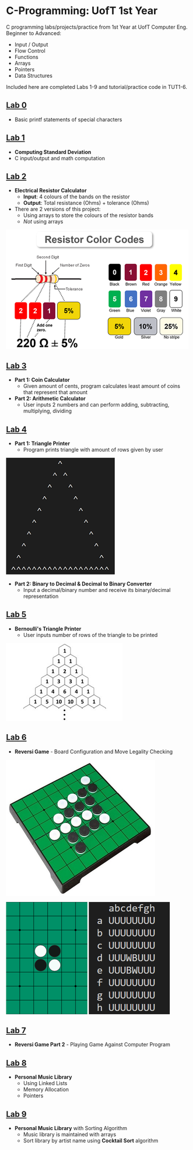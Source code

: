 # C-Programming: UofT 1st Year
C programming labs/projects/practice from 1st Year at UofT Computer Eng.
Beginner to Advanced:
+ Input / Output
+ Flow Control
+ Functions
+ Arrays
+ Pointers
+ Data Structures

Included here are completed Labs 1-9 and tutorial/practice code in TUT1-6.

## [**Lab 0**](https://github.com/pietrea2/C-Programming---UofT-1st-Year/tree/main/Lab%200)
+ Basic printf statements of special characters

## [**Lab 1**](https://github.com/pietrea2/C-Programming---UofT-1st-Year/tree/main/Lab%201)
+ **Computing Standard Deviation**
+ C input/output and math computation

## [**Lab 2**](https://github.com/pietrea2/C-Programming---UofT-1st-Year/tree/main/Lab%202)
+ **Electrical Resistor Calculator**
  + **Input**: 4 colours of the bands on the resistor
  + **Output**: Total resistance (Ohms) + tolerance (Ohms)
+ There are 2 versions of this project:
  + Using arrays to store the colours of the resistor bands
  + _Not_ using arrays
 
    
![Resistor Band Image](/images/resistor-color-codes.png)


## [**Lab 3**](https://github.com/pietrea2/C-Programming---UofT-1st-Year/tree/main/Lab%203)
+ **Part 1: Coin Calculator**
  + Given amount of cents, program calculates least amount of coins that represent that amount
+ **Part 2: Arithmetic Calculator**
  + User inputs 2 numbers and can perform adding, subtracting, multiplying, dividing
 
## [**Lab 4**](https://github.com/pietrea2/C-Programming---UofT-1st-Year/tree/main/Lab%204)
+ **Part 1: Triangle Printer**
  + Program prints triangle with amount of rows given by user
 
![Printed Triangle](images/lab4_p1_triangle.png)

+ **Part 2: Binary to Decimal & Decimal to Binary Converter**
  + Input a decimal/binary number and receive its binary/decimal representation
 
## [**Lab 5**](https://github.com/pietrea2/C-Programming---UofT-1st-Year/tree/main/Lab%205)
+ **Bernoulli's Triangle Printer**
  + User inputs number of rows of the triangle to be printed

![Bernoulli/Pascal's Triangle](/images/bernoulli-triangle.jpg)


## [**Lab 6**](https://github.com/pietrea2/C-Programming---UofT-1st-Year/tree/main/Lab%206)
+ **Reversi Game** - Board Configuration and Move Legality Checking

![Reversi Board Game](/images/reversi-board.jpg)


![Starting Board Layout](images/reversi-start-board-pic.png)
![Code Starting Board](images/printed-reversi-board.png)


## [**Lab 7**](https://github.com/pietrea2/C-Programming---UofT-1st-Year/tree/main/Lab%207)
+ **Reversi Game Part 2** - Playing Game Against Computer Program

## [**Lab 8**](https://github.com/pietrea2/C-Programming---UofT-1st-Year/tree/main/Lab%208)
+ **Personal Music Library**
  + Using Linked Lists
  + Memory Allocation
  + Pointers

## [**Lab 9**](https://github.com/pietrea2/C-Programming---UofT-1st-Year/tree/main/Lab%209)
+ **Personal Music Library** with Sorting Algorithm
  + Music library is maintained with arrays
  + Sort library by artist name using **Cocktail Sort** algorithm
